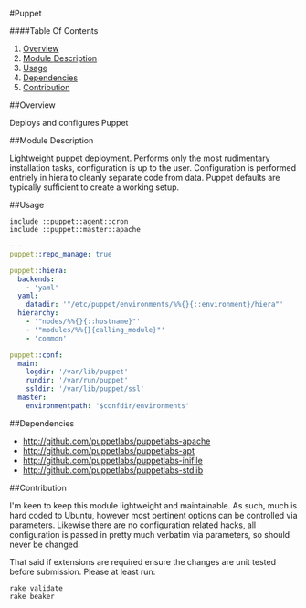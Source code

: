 #Puppet

####Table Of Contents

1. [Overview](#overview)
2. [Module Description](#module-description)
3. [Usage](#usage)
4. [Dependencies](#dependencies)
5. [Contribution](#contribution)

##Overview

Deploys and configures Puppet

##Module Description

Lightweight puppet deployment.  Performs only the most rudimentary installation
tasks, configuration is up to the user.  Configuration is performed entriely in
hiera to cleanly separate code from data.  Puppet defaults are typically
sufficient to create a working setup.

##Usage

```puppet
include ::puppet::agent::cron
include ::puppet::master::apache
```

```yaml
---
puppet::repo_manage: true

puppet::hiera:
  backends:
    - 'yaml'
  yaml:
    datadir: '"/etc/puppet/environments/%%{}{::environment}/hiera"'
  hierarchy:
    - '"nodes/%%{}{::hostname}"'
    - '"modules/%%{}{calling_module}"'
    - 'common'

puppet::conf:
  main:
    logdir: '/var/lib/puppet'
    rundir: '/var/run/puppet'
    ssldir: '/var/lib/puppet/ssl'
  master:
    environmentpath: '$confdir/environments'
```

##Dependencies

- http://github.com/puppetlabs/puppetlabs-apache
- http://github.com/puppetlabs/puppetlabs-apt
- http://github.com/puppetlabs/puppetlabs-inifile
- http://github.com/puppetlabs/puppetlabs-stdlib

##Contribution

I'm keen to keep this module lightweight and maintainable.  As such, much is hard
coded to Ubuntu, however most pertinent options can be controlled via parameters.
Likewise there are no configuration related hacks, all configuration is passed in
pretty much verbatim via parameters, so should never be changed.

That said if extensions are required ensure the changes are unit tested before
submission.  Please at least run:

```
rake validate
rake beaker
```

